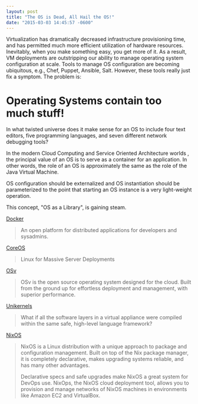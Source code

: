 ```yaml
---
layout: post
title: "The OS is Dead, All Hail the OS!"
date: "2015-03-03 14:45:57 -0600"
---
```

Virtualization has dramatically decreased infrastructure provisioning time, and
has permitted much more efficient utilization of hardware resources.
Inevitably, when you make something easy, you get more of it.  As a result, VM
deployments are outstripping our ability to manage operating system configuration at scale.
Tools to manage OS configuration are becoming ubiquitous, e.g., Chef, Puppet,
Ansible, Salt.  However, these tools really just fix a symptom.  The problem
is:

Operating Systems contain too much stuff!
======================================
In what twisted universe does it make sense for an OS to include four text
editors, five programming languages, and seven different network debugging
tools?

In the modern Cloud Computing and Service Oriented Architecture worlds , the principal value of an OS
is to serve as a container for an application.  In other words, the role of an
OS is approximately the same as the role of the Java Virtual Machine.

OS configuration should be externalized and OS instantiation should be
parameterized to the point that starting an OS instance
is a very light-weight operation.

This concept, "OS as a Library", is gaining steam.

[Docker](https://www.docker.com/)

> An open platform for distributed applications for developers and sysadmins.

[CoreOS](https://coreos.com)

> Linux for Massive Server Deployments

[OSv](http://osv.io)

> OSv is the open source operating system designed for the cloud. Built from
> the ground up for effortless deployment and management, with superior
> performance.

[Unikernels](http://queue.acm.org/detail.cfm?id=2566628)

> What if all the software layers in a virtual appliance were compiled within
> the same safe, high-level language framework?

[NixOS](http://nixos.org)

> NixOS is a Linux distribution with a unique approach to package and
> configuration management. Built on top of the Nix package manager, it is
> completely declarative, makes upgrading systems reliable, and has many other
> advantages.
>
> Declarative specs and safe upgrades make NixOS a great system for DevOps use.
> NixOps, the NixOS cloud deployment tool, allows you to provision and manage
> networks of NixOS machines in environments like Amazon EC2 and VirtualBox.

